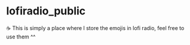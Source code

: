 # lofiradio_public
☕ This is simply a place where I store the emojis in lofi radio, feel free to use them ^^
